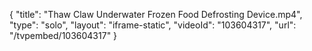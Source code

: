 {
    "title": "Thaw Claw Underwater Frozen Food Defrosting Device.mp4",
    "type": "solo",
    "layout": "iframe-static",
    "videoId": "103604317",
    "url": "\/tvpembed\/103604317"
}